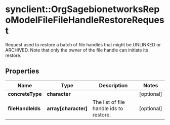 # synclient::OrgSagebionetworksRepoModelFileFileHandleRestoreRequest

Request used to restore a batch of file handles that might be UNLINKED or ARCHIVED. Note that only the owner of the file handle can initiate its restore.

## Properties
Name | Type | Description | Notes
------------ | ------------- | ------------- | -------------
**concreteType** | **character** |  | [optional] 
**fileHandleIds** | **array[character]** | The list of file handle ids to restore. | [optional] 



